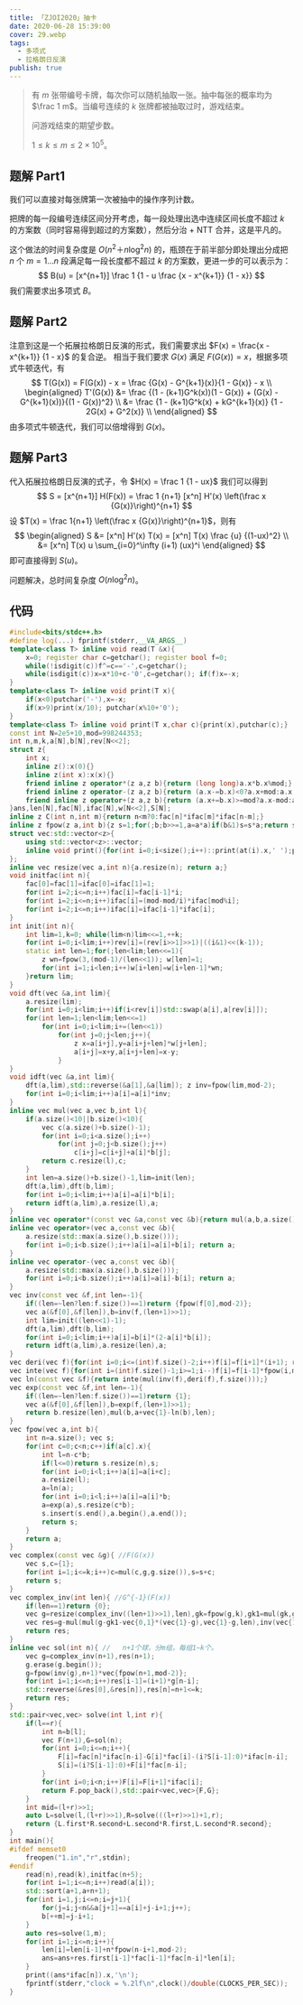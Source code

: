 ```yaml
---
title: 「ZJOI2020」抽卡
date: 2020-06-28 15:39:00
cover: 29.webp
tags:
  - 多项式
  - 拉格朗日反演
publish: true
---
```


> 有 $m$ 张带编号卡牌，每次你可以随机抽取一张。抽中每张的概率均为 $\frac 1 m$。当编号连续的 $k$ 张牌都被抽取过时，游戏结束。
> 
> 问游戏结束的期望步数。
> 
> $1 \leq k \leq m \leq 2 \times 10^5$。

<!-- more -->

## 题解 Part1

我们可以直接对每张牌第一次被抽中的操作序列计数。

把牌的每一段编号连续区间分开考虑，每一段处理出选中连续区间长度不超过 $k$ 的方案数（同时容易得到超过的方案数），然后分治 + NTT 合并，这是平凡的。

这个做法的时间复杂度是 $O(n^2＋n \log^2 n)$ 的，瓶颈在于前半部分即处理出分成把 $n$ 个 $m=1...n$ 段满足每一段长度都不超过 $k$ 的方案数，更进一步的可以表示为：
$$
B(u) = [x^{n+1}] \frac 1 {1 - u \frac {x - x^{k+1}} {1 - x}}
$$
我们需要求出多项式 $B$。

## 题解 Part2

注意到这是一个拓展拉格朗日反演的形式，我们需要求出 $F(x) = \frac{x - x^{k+1}} {1 - x}$ 的复合逆。
相当于我们要求 $G(x)$ 满足 $F(G(x)) = x$，根据多项式牛顿迭代，有
$$
T(G(x))
= F(G(x)) - x
= \frac {G(x) - G^{k+1}(x)}{1 - G(x)} - x \\
\begin{aligned}
T'(G(x))
&= \frac {(1 - (k+1)G^k(x))(1 - G(x)) + (G(x) - G^{k+1}(x))}{(1 - G(x))^2} \\
&= \frac {1 - (k+1)G^k(x) + kG^{k+1}(x)} {1 - 2G(x) + G^2(x)} \\
\end{aligned}
$$
由多项式牛顿迭代，我们可以倍增得到 $G(x)$。

## 题解 Part3

代入拓展拉格朗日反演的式子，令 $H(x) = \frac 1 {1 - ux}$ 我们可以得到
$$
S
= [x^{n+1}] H(F(x))
= \frac 1 {n+1} [x^n] H'(x) \left(\frac x {G(x)}\right)^{n+1}
$$
设 $T(x) = \frac 1{n+1} \left(\frac x {G(x)}\right)^{n+1}$，则有
$$
\begin{aligned}
S
&= [x^n] H'(x) T(x) = [x^n] T(x) \frac {u} {(1-ux)^2} \\
&= [x^n] T(x) u \sum_{i=0}^\infty (i+1) (ux)^i
\end{aligned}
$$
即可直接得到 $S(u)$。

问题解决，总时间复杂度 $O(n\log^2 n)$。

## 代码

```cpp
#include<bits/stdc++.h>
#define log(...) fprintf(stderr,__VA_ARGS__)
template<class T> inline void read(T &x){
	x=0; register char c=getchar(); register bool f=0;
	while(!isdigit(c))f^=c=='-',c=getchar();
	while(isdigit(c))x=x*10+c-'0',c=getchar(); if(f)x=-x;
}
template<class T> inline void print(T x){
	if(x<0)putchar('-'),x=-x;
	if(x>9)print(x/10); putchar(x%10+'0');
}
template<class T> inline void print(T x,char c){print(x),putchar(c);}
const int N=2e5+10,mod=998244353;
int n,m,k,a[N],b[N],rev[N<<2];
struct z{
	int x;
	inline z():x(0){}
	inline z(int x):x(x){}
	friend inline z operator*(z a,z b){return (long long)a.x*b.x%mod;}
	friend inline z operator-(z a,z b){return (a.x-=b.x)<0?a.x+mod:a.x;}
	friend inline z operator+(z a,z b){return (a.x+=b.x)>=mod?a.x-mod:a.x;}
}ans,len[N],fac[N],ifac[N],w[N<<2],S[N];
inline z C(int n,int m){return n<m?0:fac[n]*ifac[m]*ifac[n-m];}
inline z fpow(z a,int b){z s=1;for(;b;b>>=1,a=a*a)if(b&1)s=s*a;return s;}
struct vec:std::vector<z>{
	using std::vector<z>::vector;
	inline void print(){for(int i=0;i<size();i++)::print(at(i).x,' ');putchar('\n');}
};
inline vec resize(vec a,int n){a.resize(n); return a;}
void initfac(int n){
	fac[0]=fac[1]=ifac[0]=ifac[1]=1;
	for(int i=2;i<=n;i++)fac[i]=fac[i-1]*i;
	for(int i=2;i<=n;i++)ifac[i]=(mod-mod/i)*ifac[mod%i];
	for(int i=2;i<=n;i++)ifac[i]=ifac[i-1]*ifac[i];
}
int init(int n){
	int lim=1,k=0; while(lim<n)lim<<=1,++k;
	for(int i=0;i<lim;i++)rev[i]=(rev[i>>1]>>1)|((i&1)<<(k-1));
	static int len=1;for(;len<lim;len<<=1){
		z wn=fpow(3,(mod-1)/(len<<1)); w[len]=1;
		for(int i=1;i<len;i++)w[i+len]=w[i+len-1]*wn;
	}return lim;
}
void dft(vec &a,int lim){
	a.resize(lim);
	for(int i=0;i<lim;i++)if(i<rev[i])std::swap(a[i],a[rev[i]]);
	for(int len=1;len<lim;len<<=1)
		for(int i=0;i<lim;i+=(len<<1))
			for(int j=0;j<len;j++){
				z x=a[i+j],y=a[i+j+len]*w[j+len];
				a[i+j]=x+y,a[i+j+len]=x-y;
			}
}
void idft(vec &a,int lim){
	dft(a,lim),std::reverse(&a[1],&a[lim]); z inv=fpow(lim,mod-2);
	for(int i=0;i<lim;i++)a[i]=a[i]*inv;
}
inline vec mul(vec a,vec b,int l){
	if(a.size()<10||b.size()<10){
		vec c(a.size()+b.size()-1);
		for(int i=0;i<a.size();i++)
			for(int j=0;j<b.size();j++)
				c[i+j]=c[i+j]+a[i]*b[j];
		return c.resize(l),c;
	}
	int len=a.size()+b.size()-1,lim=init(len);
	dft(a,lim),dft(b,lim);
	for(int i=0;i<lim;i++)a[i]=a[i]*b[i];
	return idft(a,lim),a.resize(l),a;
}
inline vec operator*(const vec &a,const vec &b){return mul(a,b,a.size()+b.size()-1);}
inline vec operator+(vec a,const vec &b){
	a.resize(std::max(a.size(),b.size()));
	for(int i=0;i<b.size();i++)a[i]=a[i]+b[i]; return a;
}
inline vec operator-(vec a,const vec &b){
	a.resize(std::max(a.size(),b.size()));
	for(int i=0;i<b.size();i++)a[i]=a[i]-b[i]; return a;
}
vec inv(const vec &f,int len=-1){
	if((len=~len?len:f.size())==1)return {fpow(f[0],mod-2)};
	vec a(&f[0],&f[len]),b=inv(f,(len+1)>>1);
	int lim=init((len<<1)-1);
	dft(a,lim),dft(b,lim);
	for(int i=0;i<lim;i++)a[i]=b[i]*(2-a[i]*b[i]);
	return idft(a,lim),a.resize(len),a;
}
vec deri(vec f){for(int i=0;i<=(int)f.size()-2;i++)f[i]=f[i+1]*(i+1); return f.back()=0,f;}
vec inte(vec f){for(int i=(int)f.size()-1;i>=1;i--)f[i]=f[i-1]*fpow(i,mod-2); return f.front()=0,f;}
vec ln(const vec &f){return inte(mul(inv(f),deri(f),f.size()));}
vec exp(const vec &f,int len=-1){
	if((len=~len?len:f.size())==1)return {1};
	vec a(&f[0],&f[len]),b=exp(f,(len+1)>>1);
	return b.resize(len),mul(b,a+vec{1}-ln(b),len);
}
vec fpow(vec a,int b){
	int n=a.size(); vec s;
	for(int c=0;c<n;c++)if(a[c].x){
		int l=n-c*b;
		if(l<=0)return s.resize(n),s;
		for(int i=0;i<l;i++)a[i]=a[i+c];
		a.resize(l);
		a=ln(a);
		for(int i=0;i<l;i++)a[i]=a[i]*b;
		a=exp(a),s.resize(c*b);
		s.insert(s.end(),a.begin(),a.end());
		return s;
	}
	return a;
}
vec complex(const vec &g){ //F(G(x))
	vec s,c={1};
	for(int i=1;i<=k;i++)c=mul(c,g,g.size()),s=s+c;
	return s;
}
vec complex_inv(int len){ //G^{-1}(F(x))
	if(len==1)return {0};
	vec g=resize(complex_inv((len+1)>>1),len),gk=fpow(g,k),gk1=mul(gk,g,len);
	vec res=g-mul(mul(g-gk1-vec{0,1}*(vec{1}-g),vec{1}-g,len),inv(vec{1}-vec{k+1}*gk+vec{k}*gk1),len);
	return res;
}
inline vec sol(int n){ //	n+1个球，分m组，每组1~k个。
	vec g=complex_inv(n+1),res(n+1);
	g.erase(g.begin());
	g=fpow(inv(g),n+1)*vec{fpow(n+1,mod-2)};
	for(int i=1;i<=n;i++)res[i-1]=(i+1)*g[n-i];
	std::reverse(&res[0],&res[n]),res[n]=n+1<=k;
	return res;
}
std::pair<vec,vec> solve(int l,int r){
	if(l==r){
		int n=b[l];
		vec F(n+1),G=sol(n);
		for(int i=0;i<=n;i++){
			F[i]=fac[n]*ifac[n-i]-G[i]*fac[i]-(i?S[i-1]:0)*ifac[n-i];
			S[i]=(i?S[i-1]:0)+F[i]*fac[n-i];
		}
		for(int i=0;i<n;i++)F[i]=F[i+1]*ifac[i];
		return F.pop_back(),std::pair<vec,vec>{F,G};
	}
	int mid=(l+r)>>1;
	auto L=solve(l,(l+r)>>1),R=solve(((l+r)>>1)+1,r);
	return {L.first*R.second+L.second*R.first,L.second*R.second};
}
int main(){
#ifdef memset0
	freopen("1.in","r",stdin);
#endif
	read(n),read(k),initfac(n+5);
	for(int i=1;i<=n;i++)read(a[i]);
	std::sort(a+1,a+n+1);
	for(int i=1,j;i<=n;i=j+1){
		for(j=i;j<n&&a[j+1]==a[i]+j-i+1;j++);
		b[++m]=j-i+1;
	}
	auto res=solve(1,m);
	for(int i=1;i<=n;i++){
		len[i]=len[i-1]+n*fpow(n-i+1,mod-2);
		ans=ans+res.first[i-1]*fac[i-1]*fac[n-i]*len[i];
	}
	print((ans*ifac[n]).x,'\n');
	fprintf(stderr,"clock = %.2lf\n",clock()/double(CLOCKS_PER_SEC));
}
```